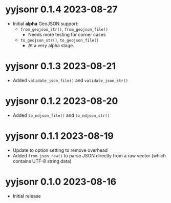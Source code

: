 
# yyjsonr 0.1.4  2023-08-27

* Initial **alpha** GeoJSON support:
    * `from_geojson_str()`, `from_geojson_file()`
        * Needs more testing for corner cases
    * `to_geojson_str()`, `to_geojson_file()`
        * At a very alpha stage.

# yyjsonr 0.1.3  2023-08-21

* Added `validate_json_file()` and `validate_json_str()`

# yyjsonr 0.1.2  2023-08-20

* Added `to_ndjson_file()` and `to_ndjson_str()`

# yyjsonr 0.1.1  2023-08-19

* Update to option setting to remove overhead
* Added `from_json_raw()` to parse JSON directly from a raw vector (which
  contains UTF-8 string data)

# yyjsonr 0.1.0  2023-08-16

* Initial release
